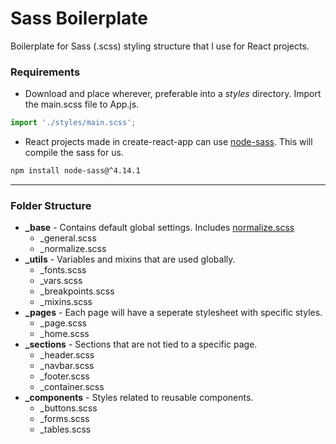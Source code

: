# Sass Boilerplate

Boilerplate for Sass (.scss) styling structure that I use for React projects.

### Requirements

-   Download and place wherever, preferable into a _styles_ directory. Import the main.scss file to App.js.

```javascript
import './styles/main.scss';
```

-   React projects made in create-react-app can use [node-sass](https://www.npmjs.com/package/node-sass). This will compile the sass for us.

```bash
npm install node-sass@^4.14.1
```

---

### Folder Structure

-   **\_base** - Contains default global settings. Includes [normalize.scss](https://github.com/necolas/normalize.css/blob/master/normalize.css)
    -   \_general.scss
    -   \_normalize.scss
-   **\_utils** - Variables and mixins that are used globally.
    -   \_fonts.scss
    -   \_vars.scss
    -   \_breakpoints.scss
    -   \_mixins.scss
-   **\_pages** - Each page will have a seperate stylesheet with specific styles.
    -   \_page.scss
    -   \_home.scss
-   **\_sections** - Sections that are not tied to a specific page.
    -   \_header.scss
    -   \_navbar.scss
    -   \_footer.scss
    -   \_container.scss
-   **\_components** - Styles related to reusable components.
    -   \_buttons.scss
    -   \_forms.scss
    -   \_tables.scss
